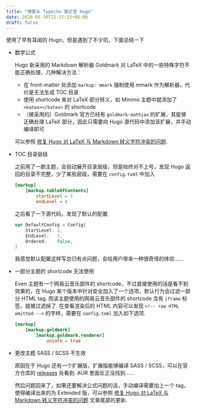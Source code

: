 ```yaml
---
title: "博客从 Typecho 搬迁至 Hugo"
date: 2020-05-30T22:37:13+08:00
draft: false
---
```

使用了早有耳闻的 Hugo，但是遇到了不少坑，下面总结一下
<!--more-->
* 数学公式

    Hugo 新采用的 Markdown 解析器 Goldmark 对 LaTeX 中的一些特殊字符不能正确处理，几种解决方法：

    - 在 front-matter 处添加 `markup: mmark` 强制使用 mmark 作为解析器，代价是无法生成 TOC 目录
    - 使用 shortcode 来对 LaTeX 部分转义，如 Minimo 主题中就添加了 `<katex></katex>` 的 shortcode
    - （被采用的）Goldmark 官方已经有 `goldmark-mathjax` 的扩展，其能够正确处理 LaTeX 部分，因此只需要向 Hugo 源代码中添加该扩展，并手动编译即可

    可以参照 [修复 Hugo 对 LaTeX 与 Markdown 转义字符冲突的问题](https://cs.yscale.cf/2020/05/29/hugo-fix-markup-math/).

* TOC 目录层级

    之前用了一款主题，会自动展开目录层级，但是始终对不上号，发现 Hugo 返回的目录不完整，少了某些层级，需要在 `config.toml` 中加入

    ```toml
    [markup]
        [markup.tableOfContents]
            startLevel = 1
            endLevel = 6
    ```

    之后看了一下源代码，发现了默认的配置

    ```go
    var DefaultConfig = Config{
        StartLevel: 2,
        EndLevel:   3,
        Ordered:    false,
    }
    ```

    我感觉默认配置这样写总归有点问题，会给用户带来一种很奇怪的体验……

* 一部分主题的 shortcode 无法使用

    Even 主题有一个网易云音乐部件的 shortcode，不过直接使用的话是看不到效果的，在 Hugo 某个版本中针对安全加入了一个选项，默认行为会过滤一部分 HTML tag. 而该主题使用的网易云音乐部件的 shortcode 含有 `iframe` 标签，就被过滤掉了. 在查看渲染后的 HTML 内容可以发现 `<!-- raw HTML omitted -->` 的字样，需要在 `config.toml` 加入如下选项.

    ```toml
    [markup]
        [markup.goldmark]
            [markup.goldmark.renderer]
                unsafe = true
    ```
* 更改主题 SASS / SCSS 不生效

    原因在于 Hugo 还有一个扩展版，扩展版能够编译 SASS / SCSS，可以在官方仓库的 [releases](https://github.com/gohugoio/hugo/releases) 处看到. AUR 里面反正没找到……

    然后问题回来了，如果还要解决公式问题的话，手动编译需要加上一个 tag，使得编译出来的为 Extended 版，可以参照 [修复 Hugo 对 LaTeX 与 Markdown 转义字符冲突的问题](https://cs.yscale.cf/2020/05/29/hugo-fix-markup-math/) 文章尾部的更新.